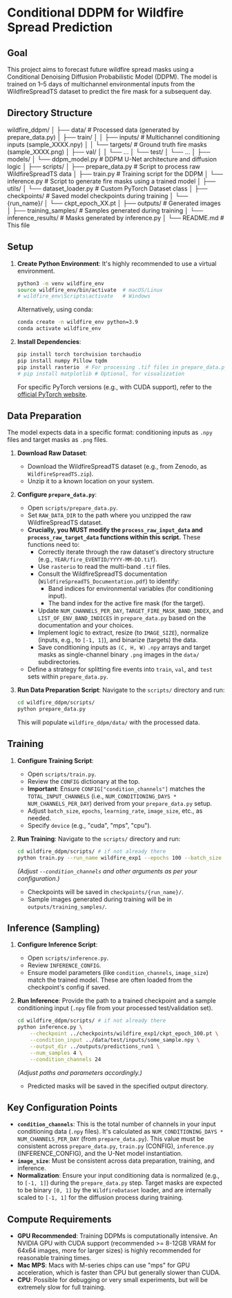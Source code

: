 # Conditional DDPM for Wildfire Spread Prediction

## Goal
This project aims to forecast future wildfire spread masks using a Conditional Denoising Diffusion Probabilistic Model (DDPM). The model is trained on 1–5 days of multichannel environmental inputs from the WildfireSpreadTS dataset to predict the fire mask for a subsequent day.

## Directory Structure


wildfire_ddpm/
│
├── data/                     # Processed data (generated by prepare_data.py)
│   ├── train/
│   │   ├── inputs/           # Multichannel conditioning inputs (sample_XXXX.npy)
│   │   └── targets/          # Ground truth fire masks (sample_XXXX.png)
│   ├── val/
│   │   └── ...
│   └── test/
│       └── ...
│
├── models/
│   └── ddpm_model.py         # DDPM U-Net architecture and diffusion logic
│
├── scripts/
│   ├── prepare_data.py       # Script to process raw WildfireSpreadTS data
│   ├── train.py              # Training script for the DDPM
│   └── inference.py          # Script to generate fire masks using a trained model
│
├── utils/
│   └── dataset_loader.py     # Custom PyTorch Dataset class
│
├── checkpoints/              # Saved model checkpoints during training
│   └── {run_name}/
│       └── ckpt_epoch_XX.pt
│
├── outputs/                  # Generated images
│   ├── training_samples/     # Samples generated during training
│   └── inference_results/    # Masks generated by inference.py
│
└── README.md                 # This file


## Setup

1.  **Create Python Environment**:
    It's highly recommended to use a virtual environment.
    ```bash
    python3 -m venv wildfire_env
    source wildfire_env/bin/activate  # macOS/Linux
    # wildfire_env\Scripts\activate   # Windows
    ```
    Alternatively, using conda:
    ```bash
    conda create -n wildfire_env python=3.9
    conda activate wildfire_env
    ```

2.  **Install Dependencies**:
    ```bash
    pip install torch torchvision torchaudio
    pip install numpy Pillow tqdm
    pip install rasterio  # For processing .tif files in prepare_data.py
    # pip install matplotlib # Optional, for visualization
    ```
    For specific PyTorch versions (e.g., with CUDA support), refer to the [official PyTorch website](https://pytorch.org/get-started/locally/).

## Data Preparation

The model expects data in a specific format: conditioning inputs as `.npy` files and target masks as `.png` files.

1.  **Download Raw Dataset**:
    * Download the WildfireSpreadTS dataset (e.g., from Zenodo, as `WildfireSpreadTS.zip`).
    * Unzip it to a known location on your system.

2.  **Configure `prepare_data.py`**:
    * Open `scripts/prepare_data.py`.
    * Set `RAW_DATA_DIR` to the path where you unzipped the raw WildfireSpreadTS dataset.
    * **Crucially, you MUST modify the `process_raw_input_data` and `process_raw_target_data` functions within this script.** These functions need to:
        * Correctly iterate through the raw dataset's directory structure (e.g., `YEAR/fire_EVENTID/YYYY-MM-DD.tif`).
        * Use `rasterio` to read the multi-band `.tif` files.
        * Consult the WildfireSpreadTS documentation (`WildfireSpreadTS_Documentation.pdf`) to identify:
            * Band indices for environmental variables (for conditioning input).
            * The band index for the active fire mask (for the target).
        * Update `NUM_CHANNELS_PER_DAY`, `TARGET_FIRE_MASK_BAND_INDEX`, and `LIST_OF_ENV_BAND_INDICES` in `prepare_data.py` based on the documentation and your choices.
        * Implement logic to extract, resize (to `IMAGE_SIZE`), normalize (inputs, e.g., to `[-1, 1]`), and binarize (targets) the data.
        * Save conditioning inputs as `(C, H, W)` `.npy` arrays and target masks as single-channel binary `.png` images in the `data/` subdirectories.
    * Define a strategy for splitting fire events into `train`, `val`, and `test` sets within `prepare_data.py`.

3.  **Run Data Preparation Script**:
    Navigate to the `scripts/` directory and run:
    ```bash
    cd wildfire_ddpm/scripts/
    python prepare_data.py
    ```
    This will populate `wildfire_ddpm/data/` with the processed data.

## Training

1.  **Configure Training Script**:
    * Open `scripts/train.py`.
    * Review the `CONFIG` dictionary at the top.
    * **Important**: Ensure `CONFIG["condition_channels"]` matches the `TOTAL_INPUT_CHANNELS` (i.e., `NUM_CONDITIONING_DAYS * NUM_CHANNELS_PER_DAY`) derived from your `prepare_data.py` setup.
    * Adjust `batch_size`, `epochs`, `learning_rate`, `image_size`, etc., as needed.
    * Specify `device` (e.g., "cuda", "mps", "cpu").

2.  **Run Training**:
    Navigate to the `scripts/` directory and run:
    ```bash
    cd wildfire_ddpm/scripts/ # if not already there
    python train.py --run_name wildfire_exp1 --epochs 100 --batch_size 4 --condition_channels 24
    ```
    *(Adjust `--condition_channels` and other arguments as per your configuration.)*
    * Checkpoints will be saved in `checkpoints/{run_name}/`.
    * Sample images generated during training will be in `outputs/training_samples/`.

## Inference (Sampling)

1.  **Configure Inference Script**:
    * Open `scripts/inference.py`.
    * Review `INFERENCE_CONFIG`.
    * Ensure model parameters (like `condition_channels`, `image_size`) match the trained model. These are often loaded from the checkpoint's config if saved.

2.  **Run Inference**:
    Provide the path to a trained checkpoint and a sample conditioning input (`.npy` file from your processed test/validation set).
    ```bash
    cd wildfire_ddpm/scripts/ # if not already there
    python inference.py \
        --checkpoint ../checkpoints/wildfire_exp1/ckpt_epoch_100.pt \
        --condition_input ../data/test/inputs/some_sample.npy \
        --output_dir ../outputs/predictions_run1 \
        --num_samples 4 \
        --condition_channels 24
    ```
    *(Adjust paths and parameters accordingly.)*
    * Predicted masks will be saved in the specified output directory.

## Key Configuration Points

* **`condition_channels`**: This is the total number of channels in your input conditioning data (`.npy` files). It's calculated as `NUM_CONDITIONING_DAYS * NUM_CHANNELS_PER_DAY` (from `prepare_data.py`). This value must be consistent across `prepare_data.py`, `train.py` (CONFIG), `inference.py` (INFERENCE_CONFIG), and the U-Net model instantiation.
* **`image_size`**: Must be consistent across data preparation, training, and inference.
* **Normalization**: Ensure your input conditioning data is normalized (e.g., to `[-1, 1]`) during the `prepare_data.py` step. Target masks are expected to be binary `[0, 1]` by the `WildfireDataset` loader, and are internally scaled to `[-1, 1]` for the diffusion process during training.

## Compute Requirements

* **GPU Recommended**: Training DDPMs is computationally intensive. An NVIDIA GPU with CUDA support (recommended >= 8-12GB VRAM for 64x64 images, more for larger sizes) is highly recommended for reasonable training times.
* **Mac MPS**: Macs with M-series chips can use "mps" for GPU acceleration, which is faster than CPU but generally slower than CUDA.
* **CPU**: Possible for debugging or very small experiments, but will be extremely slow for full training.
